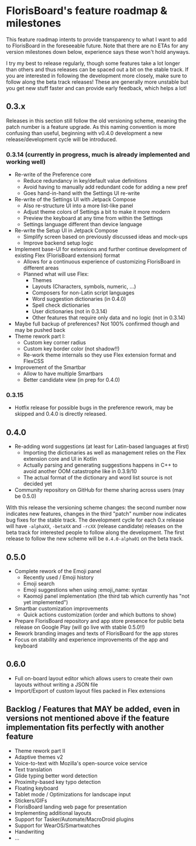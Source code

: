 # FlorisBoard's feature roadmap & milestones

This feature roadmap intents to provide transparency to what I want to add
to FlorisBoard in the foreseeable future. Note that there are no ETAs for any
version milestones down below, experience says these won't hold anyways.

I try my best to release regularly, though some features take a lot longer
than others and thus releases can be spaced out a bit on the stable track.
If you are interested in following the development more closely, make sure to
follow along the beta track releases! These are generally more unstable but
you get new stuff faster and can provide early feedback, which helps a lot!

## 0.3.x
Releases in this section still follow the old versioning scheme, meaning the
patch number is a feature upgrade. As this naming convention is more confusing
than useful, beginning with v0.4.0 development a new release/development cycle will be
introduced.

### 0.3.14 (currently in progress, much is already implemented and working well)
- Re-write of the Preference core
  - Reduce redundancy in key/default value definitions
  - Avoid having to manually add redundant code for adding a new pref
  - Goes hand-in-hand with the Settings UI re-write
- Re-write of the Settings UI with Jetpack Compose
  - Also re-structure UI into a more list-like panel
  - Adjust theme colors of Settings a bit to make it more modern
  - Preview the keyboard at any time from within the Settings
  - Settings language different than device language
- Re-write the Setup UI in Jetpack Compose
  - Simplify screen based on previously discussed ideas and mock-ups
  - Improve backend setup logic
- Implement base-UI for extensions and further continue development
  of existing Flex (FlorisBoard extension) format
  - Allows for a continuous experience of customizing FlorisBoard in different areas
  - Planned what will use Flex:
    - Themes
    - Layouts (Characters, symbols, numeric, ...)
    - Composers for non-Latin script languages
    - Word suggestion dictionaries (in 0.4.0)
    - Spell check dictionaries
    - User dictionaries (not in 0.3.14)
    - Other features that require only data and no logic (not in 0.3.14)
- Maybe full backup of preferences? Not 100% confirmed though and may be pushed back
- Theme rework part I:
    - Custom key corner radius
    - Custom key border color (not shadow!!)
    - Re-work theme internals so they use Flex extension format and FlexCSS
- Improvement of the Smartbar
  - Allow to have multiple Smartbars
  - Better candidate view (in prep for 0.4.0)

### 0.3.15
- Hotfix release for possible bugs in the preference rework, may be skipped and 0.4.0 is directly released.

## 0.4.0
- Re-adding word suggestions (at least for Latin-based languages at first)
  - Importing the dictionaries as well as management relies on the Flex extension core and UI in Kotlin
  - Actually parsing and generating suggestions happens in C++ to avoid another OOM catastrophe like in 0.3.9/10
  - The actual format of the dictionary and word list source is not decided yet
- Community repository on GitHub for theme sharing across users (may be 0.5.0)

With this release the versioning scheme changes: the second number now indicates new features,
changes in the third "patch" number now indicates bug fixes for the stable track. The development
cycle for each 0.x release will have `-alphaXX`, `-betaXX` and `-rcXX` (release candidate) releases on the beta
track for interested people to follow along the development. The first release to follow the new scheme will be `0.4.0-alpha01`
on the beta track.

## 0.5.0
- Complete rework of the Emoji panel
  - Recently used / Emoji history
  - Emoji search
  - Emoji suggestions when using :emoji_name: syntax
  - Kaomoji panel implementation (the third tab which currently has "not yet implemented")
- Smartbar customization improvements
  - Quick actions customization (order and which buttons to show)
- Prepare FlorisBoard repository and app store presence for public beta release
  on Google Play (will go live with stable 0.5.0!!)
- Rework branding images and texts of FlorisBoard for the app stores
- Focus on stability and experience improvements of the app and keyboard

## 0.6.0
- Full on-board layout editor which allows users to create their own layouts
  without writing a JSON file
- Import/Export of custom layout files packed in Flex extensions

## Backlog / Features that MAY be added, even in versions not mentioned above if the feature implementation fits perfectly with another feature
- Theme rework part II
- Adaptive themes v2
- Voice-to-text with Mozilla's open-source voice service
- Text translation
- Glide typing better word detection
- Proximity-based key typo detection
- Floating keyboard
- Tablet mode / Optimizations for landscape input
- Stickers/GIFs
- FlorisBoard landing web page for presentation
- Implementing additional layouts
- Support for Tasker/Automate/MacroDroid plugins
- Support for WearOS/Smartwatches
- Handwriting
- ...
